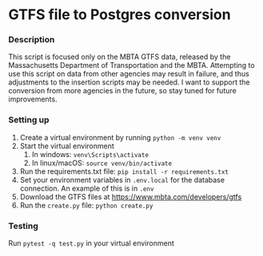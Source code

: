 # GTFS file to Postgres conversion

### Description
This script is focused only on the MBTA GTFS data, released by the Massachusetts Department of Transportation and the MBTA. Attempting to use this script on data from other agencies may result in failure, and thus adjustments to the insertion scripts may be needed. I want to support the conversion from more agencies in the future, so stay tuned for future improvements.

### Setting up

1. Create a virtual environment by running `python -m venv venv`
2. Start the virtual environment
    1. In windows: `venv\Scripts\activate`
    2. In linux/macOS: `source venv/bin/activate`
3. Run the requirements.txt file: `pip install -r requirements.txt`
4. Set your environment variables in `.env.local` for the database connection. An example of this is in `.env`
5. Download the GTFS files at https://www.mbta.com/developers/gtfs
6. Run the `create.py` file: `python create.py`

### Testing
Run `pytest -q test.py` in your virtual environment